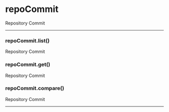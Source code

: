 # repoCommit

Repository Commit



* * *

### repoCommit.list() 

Repository Commit



### repoCommit.get() 

Repository Commit



### repoCommit.compare() 

Repository Commit




* * *










